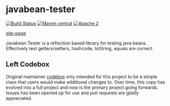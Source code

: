 javabean-tester
===============
[![Build Status](https://travis-ci.org/hazendaz/javabean-tester.svg?branch=master)](https://travis-ci.org/hazendaz/javabean-tester)
[![Maven central](https://maven-badges.herokuapp.com/maven-central/com.github.hazendaz/javabean-tester/badge.svg)](https://maven-badges.herokuapp.com/maven-central/com.github.hazendaz/javabean-tester)
[![Apache 2](http://img.shields.io/badge/license-Apache%202-blue.svg)](http://www.apache.org/licenses/LICENSE-2.0)

[site-page](http://hazendaz.github.io/javabean-tester/)

Javabean Tester is a reflection based library for testing java beans.  Effectively test getters/setters, hashcode, toString, equals are correct.

## Left Codebox

Original maintainer [codebox](https://github.com/codebox) only intended for this project to be a simple class that users would make additional
changes to.  Over time, this copy has evolved into a full project and now is the primary project going forwards.  Issues has been opened up
for use and pull requests are gladly appreciated.

